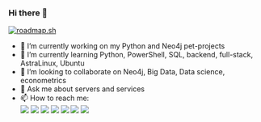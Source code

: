 ### Hi there 👋
[![roadmap.sh](https://api.roadmap.sh/v1-badge/tall/65991ff0ae22c12523304752?variant=dark)](https://roadmap.sh)

- 🔭 I’m currently working on my Python and Neo4j pet-projects
- 🌱 I’m currently learning Python, PowerShell, SQL, backend, full-stack, AstraLinux, Ubuntu
- 👯 I’m looking to collaborate on Neo4j, Big Data, Data science, econometrics
- 💬 Ask me about servers and services
- 📫 How to reach me:<div id="badges"><a href="mailto:igor.lytkin.2020@ya.ru"><img src="https://img.shields.io/badge/Яндекс-red?style=flat&logoColor=white"/></a>
<a href="https://t.me/IgorLytkin"><img src="https://img.shields.io/badge/Telegram-blue?color=blue&logo=telegram&logoColor=white"/></a>
<a href="https://www.facebook.com/igorlytkin2023/"><img src="https://img.shields.io/badge/Facebook-blue?style=flat&logo=Facebook&logoColor=white"/></a>
<a href="https://instagram.com/igorlytkin2023"><img src="https://img.shields.io/badge/Instagram-red?style=flat&logo=Instagram&logoColor=white"/></a>
<a href="https://twitter.com/ivlytkin"><img src="https://img.shields.io/badge/Twitter-blue?style=flat&logo=Twitter&logoColor=white"/></a>
<a href="https://www.linkedin.com/in/igor-lytkin-29516552"><img src="https://img.shields.io/badge/Linkedin-blue?style=flat&logo=Linkedin&logoColor=white"/></a>
<a href="https://www.youtube.com/channel/UCmiOCyMzEFRdnYNceaPcGpw"><img src="https://img.shields.io/badge/YouTube-red?style=flat&logo=YouTube&logoColor=white"/></a>
</div>
<!--
**IgorLytkin/IgorLytkin** is a ✨ _special_ ✨ repository because its `README.md` (this file) appears on your GitHub profile.

Here are some ideas to get you started:

- 🤔 I’m looking for help with ...
- 😄 Pronouns: ...
- ⚡ Fun fact: ...
-->
